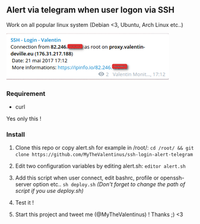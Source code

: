 ## Alert via telegram when user logon via SSH

Work on all popular linux system (Debian <3, Ubuntu, Arch Linux etc..)

![Example](msg.png)

### Requirement
- curl

Yes only this !

### Install
1) Clone this repo or copy alert.sh for example in /root/:
```cd /root/ && git clone https://github.com/MyTheValentinus/ssh-login-alert-telegram```

2) Edit two configuration variables by editing alert.sh:
```editor alert.sh```

3) Add this script when user connect, edit bashrc, profile or openssh-server option etc..
```sh deploy.sh```
_(Don't forget to change the path of script if you use deploy.sh)_

4) Test it !

5) Start this project and tweet me (@MyTheValentinus) ! Thanks ;) <3


